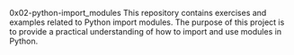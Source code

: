 0x02-python-import_modules
This repository contains exercises and examples related to Python import modules. The purpose of this project is to provide a practical understanding of how to import and use modules in Python.
